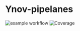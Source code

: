 # Ynov-pipelanes

![example workflow](https://github.com/gurylucas/Ynov-pipelanes/actions/workflows/github-actions-demo.yml/badge.svg)
![Coverage](https://gurylucas.github.io/Ynov-pipelanes/coverage.svg)
